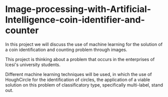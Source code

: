 # Image-processing-with-Artificial-Intelligence-coin-identifier-and-counter

In this project we will discuss the use of machine learning for the solution of a coin identification and counting problem through images.

This project is thinking about a problem that occurs in the enterprises of Icesi's university students. 

Different machine learning techniques will be used, in which the use of HoughCircle for the identification of circles, the application of a viable solution on this problem of classificatory type, specifically multi-label, stand out.
